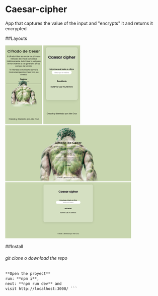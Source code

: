 # Caesar-cipher
App that captures the value of the input and "encrypts" it and returns it encrypted

##Layouts

<img src="./layouts/home2.png" height="250px"/>
<img src="./layouts/app2.png" height="250px"/>
<img src="./layouts/home1.png" width="400px"/>
<img src="./layouts/app1.png" width="400px"/>

##Install
###### git clone o download the repo
```
**Open the proyect**
run: **npm i**,
next: **npm run dev** and 
visit http://localhost:3000/ ```
